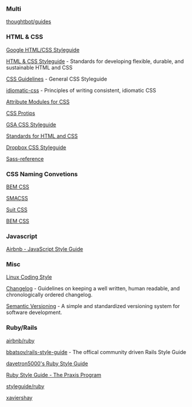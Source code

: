 ### Multi
[thoughtbot/guides](https://github.com/thoughtbot/guides)

### HTML & CSS
[Google HTML/CSS Styleguide](https://google.github.io/styleguide/htmlcssguide.xml)

[HTML & CSS Styleguide](http://codeguide.co/) - Standards for developing flexible, durable, and sustainable HTML and CSS

[CSS Guidelines](http://cssguidelin.es/) - General CSS Styleguide

[idiomatic-css](https://github.com/necolas/idiomatic-css) - Principles of writing consistent, idiomatic CSS

[Attribute Modules for CSS](https://amcss.github.io/)

[CSS Protips](https://github.com/AllThingsSmitty/css-protips)

[GSA CSS Styleguide](https://pages.18f.gov/frontend/css-coding-styleguide/)

[Standards for HTML and CSS](http://codeguide.co/)

[Dropbox CSS Styleguide](https://github.com/dropbox/css-style-guide)

[Sass-reference](https://github.com/kaelig/Sass-reference)


### CSS Naming Convetions

[BEM CSS](http://getbem.com/)

[SMACSS](https://smacss.com/)

[Suit CSS](https://suitcss.github.io/)

[BEM CSS](http://getbem.com/introduction/)


### Javascript
[Airbnb - JavaScript Style Guide](https://github.com/airbnb/javascript)


### Misc
[Linux Coding Style](https://www.kernel.org/doc/Documentation/CodingStyle)

[Changelog](http://keepachangelog.com/) - Guidelines on keeping a well written, human readable, and chronologically ordered changelog.

[Semantic Versioning](http://semver.org/) - A simple and standardized versioning system for software development.


### Ruby/Rails
[airbnb/ruby](https://github.com/airbnb/ruby)

[bbatsov/rails-style-guide](https://github.com/bbatsov/rails-style-guide) - The offical community driven Rails Style Guide

[davetron5000's Ruby Style Guide](http://naildrivin5.com/ruby-style/)

[Ruby Style Guide - The Praxis Program](http://praxis.scholarslab.org/scratchpad/ruby-style-guide/)

[styleguide/ruby](https://github.com/styleguide/ruby)

[xaviershay](https://xaviershay.github.io/writing/docs/ruby_style_guide.html)

